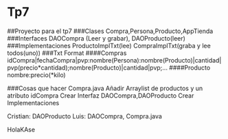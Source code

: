 # Tp7
##Proyecto para el tp7
###Clases
Compra,Persona,Producto,AppTienda
###Interfaces
DAOCompra (Leer y grabar), DAOProducto(leer)
###Implementaciones
ProductoImplTxt(lee)
CompraImplTxt(graba y lee todos(uno))
###Txt Format
####Compras
idCompra|fechaCompra|pvp:nombre(Persona):nombre(Producto)|cantidad|pvp(precio*cantidad);nombre(Producto)|cantidad|pvp;...
####Producto
nombre:precio(*kilo)

###Cosas que hacer
Compra.java Añadir Arraylist de productos y un atributo idCompra
Crear Interfaz DAOCompra,DAOProducto
Crear Implementaciones

Cristian: DAOProducto
Luis: DAOCompra, Compra.java


HolaKAse
